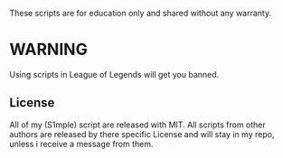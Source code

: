 These scripts are for education only and shared without any warranty.

# WARNING
Using scripts in League of Legends will get you banned.

## License
All of my (S1mple) script are released with MIT.
All scripts from other authors are released by there specific License and will stay in my repo,
unless i receive a message from them.